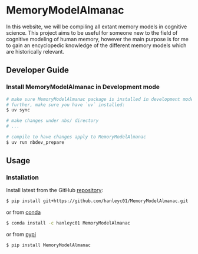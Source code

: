 # MemoryModelAlmanac


<!-- WARNING: THIS FILE WAS AUTOGENERATED! DO NOT EDIT! -->

In this website, we will be compiling all extant memory models in
cognitive science. This project aims to be useful for someone new to the
field of cognitive modeling of human memory, however the main purpose is
for me to gain an encyclopedic knowledge of the different memory models
which are historically relevant.

## Developer Guide

### Install MemoryModelAlmanac in Development mode

``` sh
# make sure MemoryModelAlmanac package is installed in development mode
# further, make sure you have `uv` installed:
$ uv sync

# make changes under nbs/ directory
# ...

# compile to have changes apply to MemoryModelAlmanac
$ uv run nbdev_prepare
```

## Usage

### Installation

Install latest from the GitHub
[repository](https://github.com/hanleyc01/MemoryModelAlmanac):

``` sh
$ pip install git+https://github.com/hanleyc01/MemoryModelAlmanac.git
```

or from [conda](https://anaconda.org/hanleyc01/MemoryModelAlmanac)

``` sh
$ conda install -c hanleyc01 MemoryModelAlmanac
```

or from [pypi](https://pypi.org/project/MemoryModelAlmanac/)

``` sh
$ pip install MemoryModelAlmanac
```
